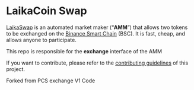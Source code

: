 # LaikaCoin Swap

[LaikaSwap](https://swap.laikacommunity.com) is an automated market maker (“**AMM**”) that allows two tokens to be exchanged on the [Binance Smart Chain](https://www.binance.org/en/smartChain) (BSC). It is fast, cheap, and allows anyone to participate.

This repo is responsible for the **exchange** interface of the AMM

If you want to contribute, please refer to the [contributing guidelines](./CONTRIBUTING.md) of this project.

Forked from PCS exchange V1 Code
